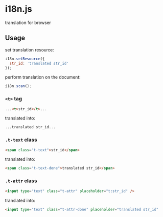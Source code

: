 i18n.js
=======

translation for browser


Usage
-----

set translation resource:

```javascript
i18n.setResource({
  str_id: 'translated str_id'
});
```

perform translation on the document:

```javascript
i18n.scan();
```


### `<t>` tag

```html
...<t>str_id</t>...
```
translated into:

```html
...translated str_id...
```


### `.t-text` class

```html
<span class="t-text">str_id</span>
```

translated into:

```html
<span class="t-text-done">translated str_id</span>
```


### `.t-attr` class

```html
<input type="text" class="t-attr" placeholder="t:str_id" />
```

translated into:

```html
<input type="text" class="t-attr-done" placeholder="translated str_id" />
```
